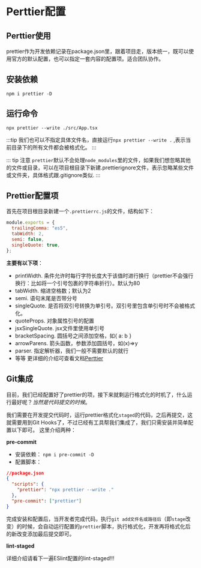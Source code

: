 # Perttier配置

## Perttier使用
prettier作为开发依赖记录在package.json里，跟着项目走，版本统一，既可以使用官方的默认配置，也可以指定一套内容的配置项。适合团队协作。

## 安装依赖
```shell
npm i prettier -D
```

## 运行命令
```shell
npx prettier --write ./src/App.tsx
```

:::tip
我们也可以不指定具体文件名，直接运行`npx prettier --write .` ,表示当前目录下的所有文件都会被格式化。
:::

::: tip 注意
`prettier`默认不会处理`node_modules`里的文件，如果我们想忽略其他的文件或目录，可以在项目根目录下新建.prettierignore文件，表示忽略某些文件或文件夹，具体格式跟.gitignore类似.
:::

## Prettier配置项
首先在项目根目录新建一个`.prettierrc.js`的文件，结构如下：
```js
module.exports = {
  trailingComma: "es5",
  tabWidth: 2,
  semi: false,
  singleQuote: true,
};
```

**主要有以下项**：
* printWidth. 条件允许时每行字符长度大于该值时进行换行（prettier不会强行换行：比如将一个引号包裹的字符串折行）。默认为80
* tabWidth. 缩进空格数；默认为2
* semi. 语句末尾是否带分号
* singleQuote. 是否将双引号转换为单引号。双引号里包含单引号时不会被格式化。
* quoteProps. 对象属性引号的配置
* jsxSingleQuote. jsx文件里使用单引号
* bracketSpacing. 圆括号之间添加空格，如{ a: b }
* arrowParens. 箭头函数，参数添加圆括号，如(x)=>y
* parser. 指定解析器，我们一般不需要默认的就行
* 等等
更详细的介绍可查看文档[Perttier](https://prettier.io/docs/en/options.html)

## Git集成
目前，我们已经配置好了prettier的项，接下来就剩运行格式化的时机了，什么运行最好呢？*当然是代码提交的时候*。

我们需要在开发提交代码时，运行prettier格式化`staged`的代码，之后再提交，这就需要用到Git Hooks了，不过已经有工具帮我们集成了，我们只需安装并简单配置以下即可。 这里介绍两种：

**pre-commit**

* 安装依赖： `npm i pre-commit -D`
* 配置脚本：
```json
//package.json
{
  "scripts": {
    "prettier": "npx prettier --write ."
  },
  "pre-commit": ["prettier"]
}
```

完成安装和配置后，当开发者完成代码，执行`git add文件名或路径后`（即`stage`改变）的时候，会自动运行配置的`prettier`脚本，执行格式化，开发再将格式化后的新改变添加最后提交即可。

**lint-staged**

详细介绍请看下一遍ESlint配置的lint-staged!!!